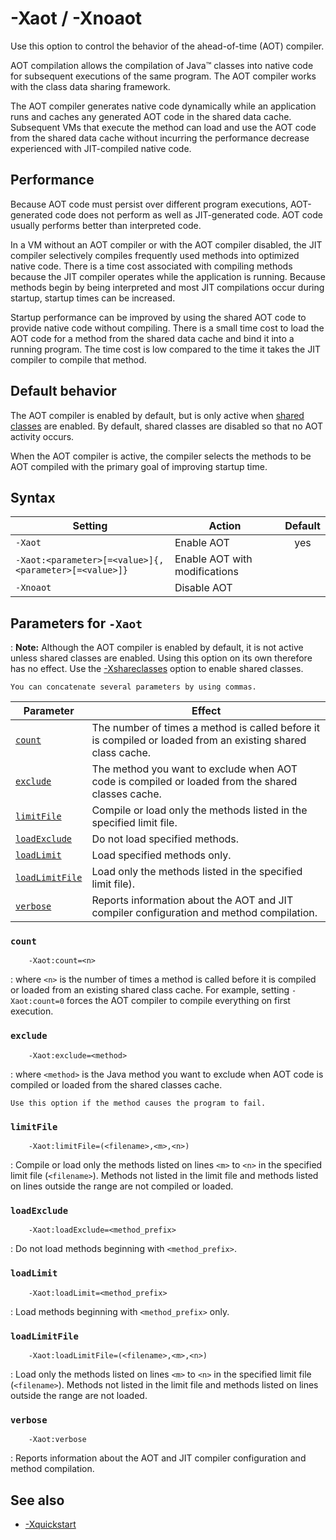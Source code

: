 <!--
* Copyright (c) 2017, 2020 IBM Corp. and others
*
* This program and the accompanying materials are made
* available under the terms of the Eclipse Public License 2.0
* which accompanies this distribution and is available at
* https://www.eclipse.org/legal/epl-2.0/ or the Apache
* License, Version 2.0 which accompanies this distribution and
* is available at https://www.apache.org/licenses/LICENSE-2.0.
*
* This Source Code may also be made available under the
* following Secondary Licenses when the conditions for such
* availability set forth in the Eclipse Public License, v. 2.0
* are satisfied: GNU General Public License, version 2 with
* the GNU Classpath Exception [1] and GNU General Public
* License, version 2 with the OpenJDK Assembly Exception [2].
*
* [1] https://www.gnu.org/software/classpath/license.html
* [2] http://openjdk.java.net/legal/assembly-exception.html
*
* SPDX-License-Identifier: EPL-2.0 OR Apache-2.0 OR GPL-2.0 WITH
* Classpath-exception-2.0 OR LicenseRef-GPL-2.0 WITH Assembly-exception
-->

# -Xaot / -Xnoaot

Use this option to control the behavior of the ahead-of-time (AOT) compiler.

AOT compilation allows the compilation of Java&trade; classes into native code for subsequent executions of the same program. The AOT compiler works with the class data sharing framework.

The AOT compiler generates native code dynamically while an application runs and caches any generated AOT code in the shared data cache. Subsequent VMs that execute the method can load and use the AOT code from the shared data cache without incurring the performance decrease experienced with JIT-compiled native code.

## Performance

Because AOT code must persist over different program executions, AOT-generated code does not perform as well as JIT-generated code. AOT code usually performs better than interpreted code.

In a VM without an AOT compiler or with the AOT compiler disabled, the JIT compiler selectively compiles frequently used methods into optimized native code. There is a time cost associated with compiling methods because the JIT compiler operates while the application is running. Because methods begin by being interpreted and most JIT compilations occur during startup, startup times can be increased.

Startup performance can be improved by using the shared AOT code to provide native code without compiling. There is a small time cost to load the AOT code for a method from the shared data cache and bind it into a running program. The time cost is low compared to the time it takes the JIT compiler to compile that method.

## Default behavior

The AOT compiler is enabled by default, but is only active when [shared classes](xshareclasses.md) are enabled. By default, shared classes are disabled so that no AOT activity occurs.

When the AOT compiler is active, the compiler selects the methods to be AOT compiled with the primary goal of improving startup time.

## Syntax

| Setting      | Action      | Default                                                                            |
|--------------|-------------|:----------------------------------------------------------------------------------:|
|`-Xaot`       | Enable AOT  | <i class="fa fa-check" aria-hidden="true"></i><span class="sr-only">yes</span> |
|`-Xaot:<parameter>[=<value>]{,<parameter>[=<value>]}` | Enable AOT with modifications |                          |
|`-Xnoaot`     | Disable AOT |                                                                                    |


## Parameters for `-Xaot`

: <i class="fa fa-pencil-square-o" aria-hidden="true"></i> **Note:** Although the AOT compiler is enabled by default, it is not active unless shared classes are enabled. Using this option on its own therefore has no effect. Use the [-Xshareclasses](xshareclasses.md) option to enable shared classes.

    You can concatenate several parameters by using commas.

| Parameter                        |  Effect                                                                                                        |
|----------------------------------|----------------------------------------------------------------------------------------------------------------|
| [`count`](#count)                | The number of times a method is called before it is compiled or loaded from an existing shared class cache.    |
| [`exclude`](#exclude)            | The method you want to exclude when AOT code is compiled or loaded from the shared classes cache.              |
| [`limitFile`](#limitfile)        | Compile or load only the methods listed in the specified limit file.                                           |
| [`loadExclude`](#loadexclude)    | Do not load specified methods.                                                                                 |
| [`loadLimit`](#loadlimit)        | Load specified methods only.                                                                                   |
| [`loadLimitFile`](#loadlimitfile)| Load only the methods listed in the specified limit file).                                                     |
| [`verbose`](#verbose)            | Reports information about the AOT and JIT compiler configuration and method compilation.                       |

### `count`

        -Xaot:count=<n>

: where `<n>` is the number of times a method is called before it is compiled or loaded from an existing shared class cache. For example, setting `-Xaot:count=0` forces the AOT compiler to compile everything on first execution.

### `exclude`

        -Xaot:exclude=<method>

: where `<method>` is the Java method you want to exclude when AOT code is compiled or loaded from the shared classes cache.

    Use this option if the method causes the program to fail.

### `limitFile`

        -Xaot:limitFile=(<filename>,<m>,<n>)

: Compile or load only the methods listed on lines `<m>` to `<n>` in the specified limit file (`<filename>`). Methods not listed in the limit file and methods listed on lines outside the range are not compiled or loaded.

### `loadExclude`

        -Xaot:loadExclude=<method_prefix>

: Do not load methods beginning with `<method_prefix>`.

### `loadLimit`

        -Xaot:loadLimit=<method_prefix>

: Load methods beginning with `<method_prefix>` only.

### `loadLimitFile`

        -Xaot:loadLimitFile=(<filename>,<m>,<n>)

: Load only the methods listed on lines `<m>` to `<n>` in the specified limit file (`<filename>`). Methods not listed in the limit file and methods listed on lines outside the range are not loaded.

### `verbose`

        -Xaot:verbose

: Reports information about the AOT and JIT compiler configuration and method compilation.


## See also

- [-Xquickstart](xquickstart.md)



<!-- ==== END OF TOPIC ==== xaot.md ==== -->
<!-- ==== END OF TOPIC ==== xnoaot.md ==== -->
